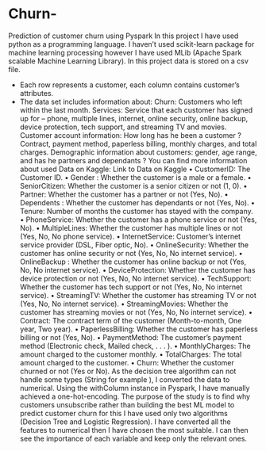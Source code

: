 # Churn-
Prediction of customer churn using Pyspark 
In this project I have used python as a programming language.
I haven’t used scikit-learn package for machine learning processing however I have used MLib (Apache Spark scalable Machine Learning Library).
In this project data is stored on a csv file.
- Each row represents a customer, each column contains customer’s attributes.
- The data set includes information about:
Churn: Customers who left within the last month.
Services: Service that each customer has signed up for – phone, multiple lines, internet, online
security, online backup, device protection, tech support, and streaming TV and movies.
Customer account information: How long has he been a customer ? Contract, payment
method, paperless billing, monthly charges, and total charges.
Demographic information about customers: gender, age range, and has he partners and
dependants ?
You can find more information about used Data on Kaggle: Link to Data on Kaggle
• CustomerID: The Customer ID.
• Gender : Whether the customer is a male or a female.
• SeniorCitizen: Whether the customer is a senior citizen or not (1, 0).
• Partner: Whether the customer has a partner or not (Yes, No).
• Dependents : Whether the customer has dependants or not (Yes, No).
• Tenure: Number of months the customer has stayed with the company.
• PhoneService: Whether the customer has a phone service or not (Yes, No).
• MultipleLines: Whether the customer has multiple lines or not (Yes, No, No phone
service).
• InternetService: Customer’s internet service provider (DSL, Fiber optic, No).
• OnlineSecurity: Whether the customer has online security or not (Yes, No, No internet
service).
• OnlineBackup : Whether the customer has online backup or not (Yes, No, No internet
service).
• DeviceProtection: Whether the customer has device protection or not (Yes, No, No
internet service).
• TechSupport: Whether the customer has tech support or not (Yes, No, No internet
service).
• StreamingTV: Whether the customer has streaming TV or not (Yes, No, No internet
service).
• StreamingMovies: Whether the customer has streaming movies or not (Yes, No, No
internet service).
• Contract: The contract term of the customer (Month-to-month, One year, Two year).
• PaperlessBilling: Whether the customer has paperless billing or not (Yes, No).
• PaymentMethod: The customer’s payment method (Electronic check, Mailed check, . . . ).
• MonthlyCharges: The amount charged to the customer monthly.
• TotalCharges: The total amount charged to the customer.
• Churn: Whether the customer churned or not (Yes or No).
As the decision tree algorithm can not handle some types (String for example ), I converted
the data to numerical. Using the withColumn instance in Pyspark, I have manually achieved
a one-hot-encoding.
The purpose of the study is to find why customers unsubscribe rather than building the best
ML model to predict customer churn for this I have used only two algorithms (Decision Tree
and Logistic Regression).
I have converted all the features to numerical then I have chosen the most suitable. I can then
see the importance of each variable and keep only the relevant ones.
